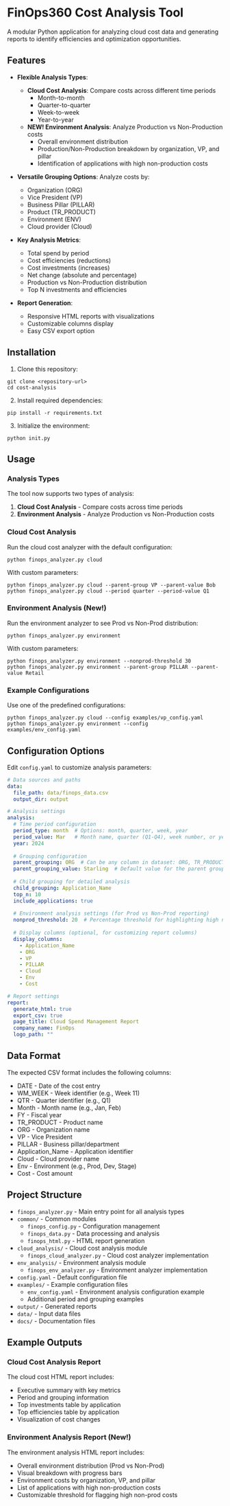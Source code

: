 # FinOps360 Cost Analysis Tool

A modular Python application for analyzing cloud cost data and generating reports to identify efficiencies and optimization opportunities.

## Features

- **Flexible Analysis Types**: 
  - **Cloud Cost Analysis**: Compare costs across different time periods
    - Month-to-month
    - Quarter-to-quarter
    - Week-to-week
    - Year-to-year
  - **NEW! Environment Analysis**: Analyze Production vs Non-Production costs
    - Overall environment distribution
    - Production/Non-Production breakdown by organization, VP, and pillar
    - Identification of applications with high non-production costs

- **Versatile Grouping Options**: Analyze costs by:
  - Organization (ORG)
  - Vice President (VP)
  - Business Pillar (PILLAR)
  - Product (TR_PRODUCT)
  - Environment (ENV)
  - Cloud provider (Cloud)

- **Key Analysis Metrics**:
  - Total spend by period
  - Cost efficiencies (reductions)
  - Cost investments (increases)
  - Net change (absolute and percentage)
  - Production vs Non-Production distribution
  - Top N investments and efficiencies

- **Report Generation**:
  - Responsive HTML reports with visualizations
  - Customizable columns display
  - Easy CSV export option

## Installation

1. Clone this repository:
```
git clone <repository-url>
cd cost-analysis
```

2. Install required dependencies:
```
pip install -r requirements.txt
```

3. Initialize the environment:
```
python init.py
```

## Usage

### Analysis Types

The tool now supports two types of analysis:

1. **Cloud Cost Analysis** - Compare costs across time periods
2. **Environment Analysis** - Analyze Production vs Non-Production costs

### Cloud Cost Analysis

Run the cloud cost analyzer with the default configuration:

```
python finops_analyzer.py cloud
```

With custom parameters:

```
python finops_analyzer.py cloud --parent-group VP --parent-value Bob
python finops_analyzer.py cloud --period quarter --period-value Q1
```

### Environment Analysis (New!)

Run the environment analyzer to see Prod vs Non-Prod distribution:

```
python finops_analyzer.py environment
```

With custom parameters:

```
python finops_analyzer.py environment --nonprod-threshold 30
python finops_analyzer.py environment --parent-group PILLAR --parent-value Retail
```

### Example Configurations

Use one of the predefined configurations:

```
python finops_analyzer.py cloud --config examples/vp_config.yaml
python finops_analyzer.py environment --config examples/env_config.yaml
```

## Configuration Options

Edit `config.yaml` to customize analysis parameters:

```yaml
# Data sources and paths
data:
  file_path: data/finops_data.csv
  output_dir: output

# Analysis settings
analysis:
  # Time period configuration
  period_type: month  # Options: month, quarter, week, year
  period_value: Mar   # Month name, quarter (Q1-Q4), week number, or year
  year: 2024
  
  # Grouping configuration
  parent_grouping: ORG  # Can be any column in dataset: ORG, TR_PRODUCT, ENV, Cloud, VP, PILLAR, etc.
  parent_grouping_value: Starling  # Default value for the parent grouping
  
  # Child grouping for detailed analysis
  child_grouping: Application_Name
  top_n: 10
  include_applications: true
  
  # Environment analysis settings (for Prod vs Non-Prod reporting)
  nonprod_threshold: 20  # Percentage threshold for highlighting high non-prod costs
  
  # Display columns (optional, for customizing report columns)
  display_columns:
    - Application_Name
    - ORG
    - VP
    - PILLAR
    - Cloud
    - Env
    - Cost

# Report settings
report:
  generate_html: true
  export_csv: true
  page_title: Cloud Spend Management Report
  company_name: FinOps
  logo_path: ""
```

## Data Format

The expected CSV format includes the following columns:

- DATE - Date of the cost entry
- WM_WEEK - Week identifier (e.g., Week 11)
- QTR - Quarter identifier (e.g., Q1)
- Month - Month name (e.g., Jan, Feb)
- FY - Fiscal year
- TR_PRODUCT - Product name
- ORG - Organization name
- VP - Vice President
- PILLAR - Business pillar/department
- Application_Name - Application identifier
- Cloud - Cloud provider name
- Env - Environment (e.g., Prod, Dev, Stage)
- Cost - Cost amount

## Project Structure

- `finops_analyzer.py` - Main entry point for all analysis types
- `common/` - Common modules
  - `finops_config.py` - Configuration management
  - `finops_data.py` - Data processing and analysis
  - `finops_html.py` - HTML report generation
- `cloud_analysis/` - Cloud cost analysis module
  - `finops_cloud_analyzer.py` - Cloud cost analyzer implementation
- `env_analysis/` - Environment analysis module
  - `finops_env_analyzer.py` - Environment analyzer implementation
- `config.yaml` - Default configuration file
- `examples/` - Example configuration files
  - `env_config.yaml` - Environment analysis configuration example
  - Additional period and grouping examples
- `output/` - Generated reports
- `data/` - Input data files
- `docs/` - Documentation files

## Example Outputs

### Cloud Cost Analysis Report

The cloud cost HTML report includes:

- Executive summary with key metrics
- Period and grouping information
- Top investments table by application
- Top efficiencies table by application
- Visualization of cost changes

### Environment Analysis Report (New!)

The environment analysis HTML report includes:

- Overall environment distribution (Prod vs Non-Prod)
- Visual breakdown with progress bars
- Environment costs by organization, VP, and pillar
- List of applications with high non-production costs
- Customizable threshold for flagging high non-prod costs